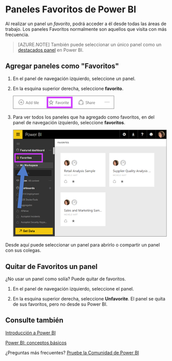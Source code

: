 <properties
   pageTitle="Paneles Favoritos de Power BI"
   description="Documentación sobre cómo paneles como favoritos de Power BI"
   services="powerbi"
   documentationCenter=""
   authors="mihart"
   manager="mblythe"
   backup=""
   editor=""
   tags=""
   qualityFocus="no"
   qualityDate=""/>

<tags
   ms.service="powerbi"
   ms.devlang="NA"
   ms.topic="article"
   ms.tgt_pltfrm="NA"
   ms.workload="powerbi"
   ms.date="10/07/2016"
   ms.author="mihart"/>

# Paneles Favoritos de Power BI

Al realizar un panel un *favorito*,  podrá acceder a él desde todas las áreas de trabajo.  Los paneles Favoritos normalmente son aquellos que visita con más frecuencia.

>[AZURE.NOTE] También puede seleccionar un único panel como un [destacados panel](powerbi-service-featured-dashboards.md) en Power BI.

## Agregar paneles como "Favoritos"

1.  En el panel de navegación izquierdo, seleccione un panel.

2.  En la esquina superior derecha, seleccione **favorito**.

    ![](media/powerbi-service-favorite-dashboards/powerbi-dashboard-favorite.png)

3. Para ver todos los paneles que ha agregado como favoritos, en del panel de navegación izquierdo, seleccione **favoritos**.

    ![](media/powerbi-service-favorite-dashboards/powerbi-dashboard-select-favorite-full.png)

  Desde aquí puede seleccionar un panel para abrirlo o compartir un panel con sus colegas.

## Quitar de Favoritos un panel

¿No usar un panel como solía?  Puede quitar de favoritos.

1.  En el panel de navegación izquierdo, seleccione el panel.

2.  En la esquina superior derecha, seleccione **Unfavorite**.  El panel se quita de sus favoritos, pero no desde su Power BI.

## Consulte también

[Introducción a Power BI](powerbi-service-get-started.md)

[Power BI: conceptos básicos](powerbi-service-basic-concepts.md)

¿Preguntas más frecuentes? [Pruebe la Comunidad de Power BI](http://community.powerbi.com/)

